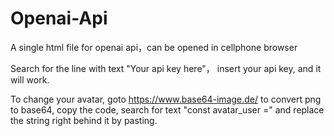 # Openai-Api
A single html file for openai api，can be opened in cellphone browser

Search for the line with text "Your api key here"， insert your api key, and it will work.

To change your avatar, 
goto https://www.base64-image.de/ to convert png to base64, copy the code,
search for text "const avatar_user =" and replace the string right behind it by pasting.
